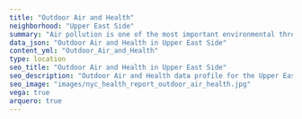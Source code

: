 ```yaml
---
title: "Outdoor Air and Health"
neighborhood: "Upper East Side"
summary: "Air pollution is one of the most important environmental threats to urban populations and while all people are exposed, pollutant emissions, levels of exposure, and population vulnerability vary across neighborhoods. Exposures to common air pollutants have been linked to respiratory and cardiovascular diseases, cancers, and premature deaths."
data_json: "Outdoor Air and Health in Upper East Side"
content_yml: "Outdoor_Air_and_Health"
type: location
seo_title: "Outdoor Air and Health in Upper East Side"
seo_description: "Outdoor Air and Health data profile for the Upper East Side neighborhood of NYC."
seo_image: "images/nyc_health_report_outdoor_air_health.jpg"
vega: true
arquero: true
---
```

